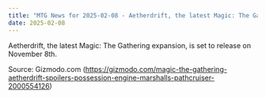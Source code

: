 ```yaml
---
title: "MTG News for 2025-02-08 - Aetherdrift, the latest Magic: The Gathering expan..."
date: 2025-02-08
---
```


Aetherdrift, the latest Magic: The Gathering expansion, is set to release on November 8th.

Source: Gizmodo.com (https://gizmodo.com/magic-the-gathering-aetherdrift-spoilers-possession-engine-marshalls-pathcruiser-2000554126)
